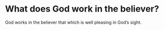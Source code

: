 # What does God work in the believer?

God works in the believer that which is well pleasing in God’s sight.
